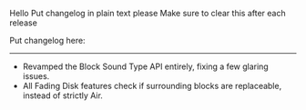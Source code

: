 Hello
Put changelog in plain text please
Make sure to clear this after each release

Put changelog here:

-----------------
- Revamped the Block Sound Type API entirely, fixing a few glaring issues.
- All Fading Disk features check if surrounding blocks are replaceable, instead of strictly Air.
